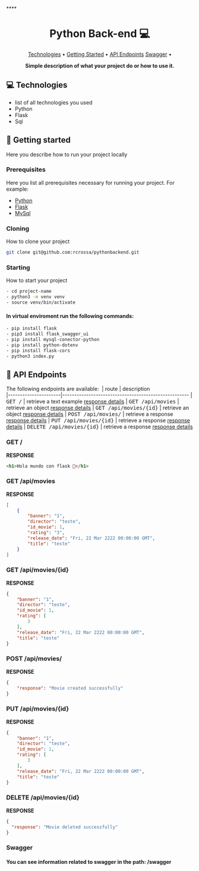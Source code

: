 ****<h1 align="center" style="font-weight: bold;">Python Back-end 💻</h1>

<p align="center">
 <a href="#tech">Technologies</a> • 
 <a href="#started">Getting Started</a> • 
  <a href="#routes">API Endpoints</a> 
  <a href="#swagger">Swagger</a> •
 <!-- <a href="#colab">Collaborators</a> •
 <a href="#contribute">Contribute</a> -->
</p>

<p align="center">
    <b>Simple description of what your project do or how to use it.</b>
</p>
<h2 id="tech">💻 Technologies</h2>

- list of all technologies you used
- Python
- Flask
- Sql

<h2 id="started">🚀 Getting started</h2>

Here you describe how to run your project locally

<h3>Prerequisites</h3>

Here you list all prerequisites necessary for running your project. For example:

- [Python](https://www.python.org)
- [Flask](https://github.com)
- [MySql](https://www.mysql.com)

<h3>Cloning</h3>

How to clone your project


```bash
git clone git@github.com:rcrossa/pythonbackend.git
```

<h3>Starting</h3>

How to start your project

```bash
- cd project-name
- python3 -m venv venv
- source venv/bin/activate 
```
<h4> In virtual enviroment run the following commands:</h4>

```bash
- pip install flask
- pip3 install flask_swagger_ui
- pip install mysql-conector-python
- pip install python-dotenv
- pip install flask-cors
- python3 index.py
```


 <h2 id="routes">📍 API Endpoints</h2>

The following endpoints are available:
​
| route               | description                                          
|----------------------|-----------------------------------------------------
| <kbd>GET /</kbd>     | retrieve a text example [response details](#get-text)
| <kbd>GET /api/movies</kbd>     | retrieve an object [response details](#get-object)
| <kbd>GET /api/movies/{id}</kbd>     | retrieve an object [response details](#get-movieby-id)
| <kbd>POST /api/movies/</kbd>     | retrieve a response [response details](#create-movie)
| <kbd>PUT /api/movies/{id}</kbd>     | retrieve a response [response details](#get-movie)
| <kbd>DELETE /api/movies/{id}</kbd>     | retrieve a response [response details](#delete-movie)


<h3 id="get-text">GET /</h3>

**RESPONSE**
```html
<h1>Hola mundo con flask 🐍</h1>
```
<h3 id="get-object">GET /api/movies</h3>

**RESPONSE**
```json
[
    {
        "banner": "1",
        "director": "teste",
        "id_movie": 1,
        "rating": "3",
        "release_date": "Fri, 22 Mar 2222 00:00:00 GMT",
        "title": "teste"
    }
]
```
<h3 id="get-movieby-id">GET /api/movies/{id}</h3>

**RESPONSE**
```json
{
    "banner": "1",
    "director": "teste",
    "id_movie": 1,
    "rating": [
        3
    ],
    "release_date": "Fri, 22 Mar 2222 00:00:00 GMT",
    "title": "teste"
}
```
<h3 id="create-movie">POST /api/movies/</h3>

**RESPONSE**
```json
{
    "response": "Movie created successfully"
}
```
<h3 id="update-movie">PUT /api/movies/{id}</h3>

**RESPONSE**
```json
{
    "banner": "1",
    "director": "teste",
    "id_movie": 1,
    "rating": [
        3
    ],
    "release_date": "Fri, 22 Mar 2222 00:00:00 GMT",
    "title": "teste"
}
```
<h3 id="delete-movie">DELETE /api/movies/{id}</h3>

**RESPONSE**
```json
{
  "response": "Movie deleted successfully"
}
```

<h3 id="swagger">Swagger</h3>
<h4>You can see information related to swagger in the path: /swagger</h4>


<!--<h3 id="post-auth-detail">POST /authenticate</h3>

**REQUEST**
```json
{
  "username": "fernandakipper",
  "password": "4444444"
}
``` -->

<!-- **RESPONSE**
```json
{
  "token": "OwoMRHsaQwyAgVoc3OXmL1JhMVUYXGGBbCTK0GBgiYitwQwjf0gVoBmkbuyy0pSi"
}

<h2 id="colab">🤝 Collaborators</h2>

Special thank you for all people that contributed for this project.

<table>
  <tr>
    <td align="center">
      <a href="#">
        <img src="https://avatars.githubusercontent.com/u/61896274?v=4" width="100px;" alt="Fernanda Kipper Profile Picture"/><br>
        <sub>
          <b>Fernanda Kipper</b>
        </sub>
      </a>
    </td>
    <td align="center">
      <a href="#">
        <img src="https://t.ctcdn.com.br/n7eZ74KAcU3iYwnQ89-ul9txVxc=/400x400/smart/filters:format(webp)/i490769.jpeg" width="100px;" alt="Elon Musk Picture"/><br>
        <sub>
          <b>Elon Musk</b>
        </sub>
      </a>
    </td>
    <td align="center">
      <a href="#">
        <img src="https://miro.medium.com/max/360/0*1SkS3mSorArvY9kS.jpg" width="100px;" alt="Foto do Steve Jobs"/><br>
        <sub>
          <b>Steve Jobs</b>
        </sub>
      </a>
    </td>
  </tr>
</table>

<h2 id="contribute">📫 Contribute</h2>

Here you will explain how other developers can contribute to your project. For example, explaining how can create their branches, which patterns to follow and how to open an pull request

1. `git clone https://github.com/Fernanda-Kipper/text-editor.git`
2. `git checkout -b feature/NAME`
3. Follow commit patterns
4. Open a Pull Request explaining the problem solved or feature made, if exists, append screenshot of visual modifications and wait for the review!

<h3>Documentations that might help</h3>

[📝 How to create a Pull Request](https://www.atlassian.com/br/git/tutorials/making-a-pull-request)

[💾 Commit pattern](https://gist.github.com/joshbuchea/6f47e86d2510bce28f8e7f42ae84c716) -->